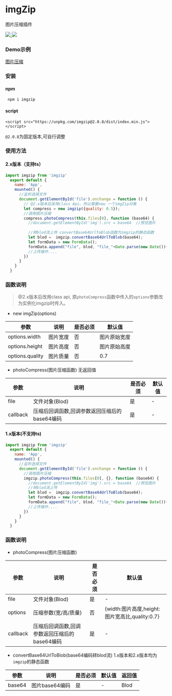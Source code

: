 # imgZip
 图片压缩插件
 
<a href="https://www.npmjs.org/package/imgzip">
   <img src="https://img.shields.io/npm/v/imgzip.svg">
</a>
<a href="https://npmcharts.com/compare/imgzip?minimal=true">
   <img src="http://img.shields.io/npm/dm/imgzip.svg">
</a>

### Demo示例

[图片压缩](https://unpkg.com/imgzip@2.0.8/example/index.html) 

### 安装

#### npm
```
 npm i imgzip
```

#### script
````
<script src="https://unpkg.com/imgzip@2.0.8/dist/index.min.js"></script>
````
`@2.0.8`为固定版本,可自行调整

### 使用方法

#### 2.x版本（支持ts）

```javascript
import imgzip from 'imgzip'  
  export default {
    name: 'App',
    mounted() {
      //监听选择文件
      document.getElementById('file').onchange = function () {
	    // @2.x版本后采用class Api。所以需要new 一个imgZip对象
	  	let compress = new imgzip({quality: 0.5});
        //调用图片压缩
        compress.photoCompress(this.files[0], function (base64) {
          //document.getElementById('img').src = base64  //预览图片
          
          //转blod流上传 convertBase64UrlToBlob函数为imgzip的静态函数
          let blod =  imgzip.convertBase64UrlToBlob(base64); 
          let formData = new FormData();
          formData.append("file", blod, "file_"+Date.parse(new Date())+".jpg"); // 文件对象
          //上传操作....
        })
      }
    }
  }
```
### 函数说明

> @2.x版本后改用class api, 原`photoCompress`函数中传入的`options`参数改为实例化imgzip时传入。

* new imgZip(options)

| 参数 | 说明 | 是否必须 | 默认值 |
| ------ | ------ | ------ | ------ |
| options.width | 图片宽度 | 否 | 图片原始宽度 | 
| options.height | 图片高度 | 否 | 图片原始高度 | 
| options.quality | 图片质量 | 否 | 0.7 | 



* photoCompress(图片压缩函数) 无返回值

| 参数 | 说明 | 是否必须 | 默认值 |
| ------ | ------ | ------ | ------ |
| file | 文件对象(Blod) | 是 |  - ||
| callback | 压缩后回调函数,回调参数返回压缩后的base64编码 | 是 |  - |





#### 1.x版本(不支持ts)

```javascript
import imgzip from 'imgzip'  
  export default {
    name: 'App',
    mounted() {
      //监听选择文件
      document.getElementById('file').onchange = function () {
        //调用图片压缩
        imgzip.photoCompress(this.files[0], {}, function (base64) {
          //document.getElementById('img').src = base64  //预览图片          
          //转blod流上传
          let blod =  imgzip.convertBase64UrlToBlob(base64); 
          let formData = new FormData();
          formData.append("file", blod, "file_"+Date.parse(new Date())+".jpg"); // 文件对象
          //上传操作....
        })
      }
    }
  }
```
### 函数说明
* photoCompress(图片压缩函数) 

| 参数 | 说明 | 是否必须 | 默认值 |
| ------ | ------ | ------ | ------ |
| file | 文件对象(Blod) | 是 |  - |
| options | 压缩参数(宽/高/质量)| 否 | {width:图片高度,height:图片宽高比,quality:0.7}|
| callback | 压缩后回调函数,回调参数返回压缩后的base64编码 | 是 |  - |




* convertBase64UrlToBlob(base64编码转blod流) 1.x版本和2.x版本均为`imgzip`的静态函数

| 参数 | 说明 | 是否必须 | 默认值 | 返回值 |
| ------ | ------ | ------ | ------ | ------ |
| base64 | 图片base64编码 | 是 |  - | Blod |



